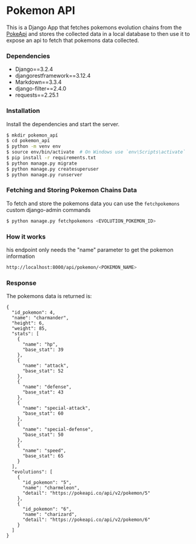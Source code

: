 # Pokemon API

This is a Django App that fetches pokemons evolution chains from the [PokeApi](https://pokeapi.co/) and stores the collected data in a local database to then use it to expose an api to fetch that pokemons data collected.

### Dependencies
- Django==3.2.4
- djangorestframework==3.12.4
- Markdown==3.3.4
- django-filter==2.4.0
- requests==2.25.1

### Installation

Install the dependencies and start the server.

```sh
$ mkdir pokemon_apí
$ cd pokemon_apí
$ python -m venv env
$ source env/bin/activate  # On Windows use `env\Scripts\activate`
$ pip install -r requirements.txt
$ python manage.py migrate
$ python manage.py createsuperuser
$ python manage.py runserver
```

### Fetching and Storing Pokemon Chains Data
To fetch and store the pokemons data you can use the `fetchpokemons` custom django-admin commands

```sh
$ python manage.py fetchpokemons <EVOLUTION_POKEMON_ID>
```

### How it works
his endpoint only needs the "name" parameter to get the pokemon information
```sh
http://localhost:8000/api/pokemon/<POKEMON_NAME>
```
### Response
The pokemons data is returned is:
````
{
  "id_pokemon": 4,
  "name": "charmander",
  "height": 6,
  "weight": 85,
  "stats": [
    {
      "name": "hp",
      "base_stat": 39
    },
    {
      "name": "attack",
      "base_stat": 52
    },
    {
      "name": "defense",
      "base_stat": 43
    },
    {
      "name": "special-attack",
      "base_stat": 60
    },
    {
      "name": "special-defense",
      "base_stat": 50
    },
    {
      "name": "speed",
      "base_stat": 65
    }
  ],
  "evolutions": [
    {
      "id_pokemon": "5",
      "name": "charmeleon",
      "detail": "https://pokeapi.co/api/v2/pokemon/5"
    },
    {
      "id_pokemon": "6",
      "name": "charizard",
      "detail": "https://pokeapi.co/api/v2/pokemon/6"
    }
  ]
}
````